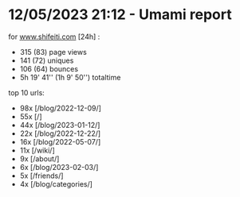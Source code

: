 # 12/05/2023 21:12 - Umami report
for www.shifeiti.com [24h] :

 - 315 (83) page views
 - 141 (72) uniques
 - 106 (64) bounces
 - 5h 19' 41'' (1h 9' 50'') totaltime


top 10 urls:
 - 98x [/blog/2022-12-09/]
 - 55x [/]
 - 44x [/blog/2023-01-12/]
 - 22x [/blog/2022-12-22/]
 - 16x [/blog/2022-05-07/]
 - 11x [/wiki/]
 - 9x [/about/]
 - 6x [/blog/2023-02-03/]
 - 5x [/friends/]
 - 4x [/blog/categories/]



